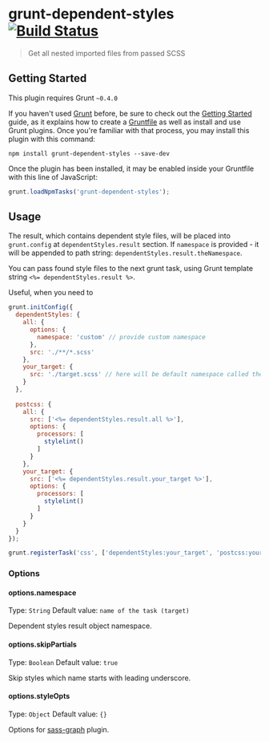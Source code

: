 # grunt-dependent-styles [![Build Status](https://travis-ci.org/VitaliyR/grunt-dependent-styles.svg?branch=master)](https://travis-ci.org/VitaliyR/grunt-dependent-styles)

> Get all nested imported files from passed SCSS

## Getting Started
This plugin requires Grunt `~0.4.0`

If you haven't used [Grunt](http://gruntjs.com/) before, be sure to check out the [Getting Started](http://gruntjs.com/getting-started) guide, as it explains how to create a [Gruntfile](http://gruntjs.com/sample-gruntfile) as well as install and use Grunt plugins. Once you're familiar with that process, you may install this plugin with this command:

```shell
npm install grunt-dependent-styles --save-dev
```

Once the plugin has been installed, it may be enabled inside your Gruntfile with this line of JavaScript:

```js
grunt.loadNpmTasks('grunt-dependent-styles');
```

## Usage

The result, which contains dependent style files, will be placed into `grunt.config` at `dependentStyles.result` section.
If `namespace` is provided - it will be appended to path string: `dependentStyles.result.theNamespace`.
 
You can pass found style files to the next grunt task, using Grunt template string `<%= dependentStyles.result %>`.

Useful, when you need to 

```js
grunt.initConfig({
  dependentStyles: {
    all: {
      options: {
        namespace: 'custom' // provide custom namespace        
      },
      src: './**/*.scss'
    },
    your_target: {
      src: './target.scss' // here will be default namespace called the same like task - your_target
    }
  },
  
  postcss: {
    all: {
      src: ['<%= dependentStyles.result.all %>'],
      options: {
        processors: [
          stylelint()
        ]
      } 
    },
    your_target: {
      src: ['<%= dependentStyles.result.your_target %>'],
      options: {
        processors: [
          stylelint()
        ]
      }
    }
  }
});

grunt.registerTask('css', ['dependentStyles:your_target', 'postcss:your_target']);
```

### Options

#### options.namespace
Type: `String`
Default value: `name of the task (target)`

Dependent styles result object namespace.

#### options.skipPartials
Type: `Boolean`
Default value: `true`

Skip styles which name starts with leading underscore.

#### options.styleOpts
Type: `Object`
Default value: `{}`

Options for [sass-graph](https://github.com/xzyfer/sass-graph) plugin.

